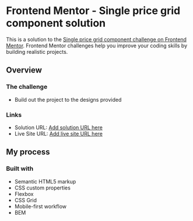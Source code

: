 # Frontend Mentor - Single price grid component solution

This is a solution to the [Single price grid component challenge on Frontend Mentor](https://www.frontendmentor.io/challenges/single-price-grid-component-5ce41129d0ff452fec5abbbc). Frontend Mentor challenges help you improve your coding skills by building realistic projects. 

## Overview

### The challenge

- Build out the project to the designs provided

### Links

- Solution URL: [Add solution URL here](https://www.frontendmentor.io/solutions/mobile-first-responsive-site-using-grid-media-query-and-bem-K0f7q7p5q)
- Live Site URL: [Add live site URL here](https://dariachi85.github.io/grid-component/)

## My process

### Built with

- Semantic HTML5 markup
- CSS custom properties
- Flexbox
- CSS Grid
- Mobile-first workflow
- BEM
